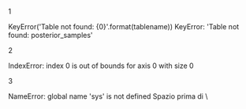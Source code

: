 1

KeyError('Table not found: {0}'.format(tablename))
KeyError: 'Table not found: posterior_samples'

2

IndexError: index 0 is out of bounds for axis 0 with size 0

3

NameError: global name 'sys' is not defined
Spazio prima di \ 

